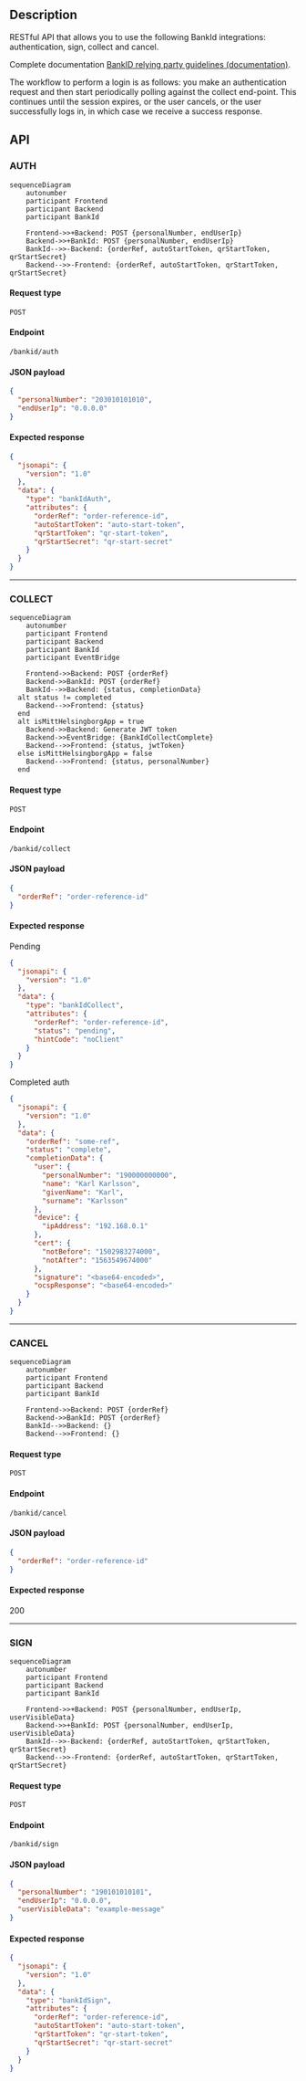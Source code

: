 ## Description

RESTful API that allows you to use the following BankId integrations: authentication, sign, collect and cancel.

Complete
documentation [BankID relying party guidelines (documentation)](https://www.bankid.com/bankid-i-dina-tjanster/rp-info).

The workflow to perform a login is as follows: you make an authentication request and then start periodically polling
against the collect end-point. This continues until the session expires, or the user cancels, or the user successfully
logs in, in which case we receive a success response.

## API

### AUTH

```mermaid
sequenceDiagram
    autonumber
    participant Frontend
    participant Backend
    participant BankId

    Frontend->>+Backend: POST {personalNumber, endUserIp}
    Backend->>+BankId: POST {personalNumber, endUserIp}
    BankId-->>-Backend: {orderRef, autoStartToken, qrStartToken, qrStartSecret}
    Backend-->>-Frontend: {orderRef, autoStartToken, qrStartToken, qrStartSecret}
```

#### Request type

`POST`

#### Endpoint

`/bankid/auth`

#### JSON payload

```json
{
  "personalNumber": "203010101010",
  "endUserIp": "0.0.0.0"
}
```

#### Expected response

```json
{
  "jsonapi": {
    "version": "1.0"
  },
  "data": {
    "type": "bankIdAuth",
    "attributes": {
      "orderRef": "order-reference-id",
      "autoStartToken": "auto-start-token",
      "qrStartToken": "qr-start-token",
      "qrStartSecret": "qr-start-secret"
    }
  }
}
```

---

### COLLECT

```mermaid
sequenceDiagram
    autonumber
    participant Frontend
    participant Backend
    participant BankId
    participant EventBridge

    Frontend->>Backend: POST {orderRef}
    Backend->>BankId: POST {orderRef}
    BankId-->>Backend: {status, completionData}
  alt status != completed
    Backend-->>Frontend: {status}
  end
  alt isMittHelsingborgApp = true
    Backend->>Backend: Generate JWT token
    Backend->>EventBridge: {BankIdCollectComplete}
    Backend-->>Frontend: {status, jwtToken}
  else isMittHelsingborgApp = false
    Backend-->>Frontend: {status, personalNumber}
  end
```

#### Request type

`POST`

#### Endpoint

`/bankid/collect`

#### JSON payload

```json
{
  "orderRef": "order-reference-id"
}
```

#### Expected response

Pending

```json
{
  "jsonapi": {
    "version": "1.0"
  },
  "data": {
    "type": "bankIdCollect",
    "attributes": {
      "orderRef": "order-reference-id",
      "status": "pending",
      "hintCode": "noClient"
    }
  }
}
```

Completed auth

```json
{
  "jsonapi": {
    "version": "1.0"
  },
  "data": {
    "orderRef": "some-ref",
    "status": "complete",
    "completionData": {
      "user": {
        "personalNumber": "190000000000",
        "name": "Karl Karlsson",
        "givenName": "Karl",
        "surname": "Karlsson"
      },
      "device": {
        "ipAddress": "192.168.0.1"
      },
      "cert": {
        "notBefore": "1502983274000",
        "notAfter": "1563549674000"
      },
      "signature": "<base64-encoded>",
      "ocspResponse": "<base64-encoded>"
    }
  }
}
```

---

### CANCEL

```mermaid
sequenceDiagram
    autonumber
    participant Frontend
    participant Backend
    participant BankId

    Frontend->>Backend: POST {orderRef}
    Backend->>BankId: POST {orderRef}
    BankId-->>Backend: {}
    Backend-->>Frontend: {}
```

#### Request type

`POST`

#### Endpoint

`/bankid/cancel`

#### JSON payload

```json
{
  "orderRef": "order-reference-id"
}
```

#### Expected response

200

---

### SIGN

```mermaid
sequenceDiagram
    autonumber
    participant Frontend
    participant Backend
    participant BankId

    Frontend->>+Backend: POST {personalNumber, endUserIp, userVisibleData}
    Backend->>+BankId: POST {personalNumber, endUserIp, userVisibleData}
    BankId-->>-Backend: {orderRef, autoStartToken, qrStartToken, qrStartSecret}
    Backend-->>-Frontend: {orderRef, autoStartToken, qrStartToken, qrStartSecret}
```

#### Request type

`POST`

#### Endpoint

`/bankid/sign`

#### JSON payload

```json
{
  "personalNumber": "190101010101",
  "endUserIp": "0.0.0.0",
  "userVisibleData": "example-message"
}
```

#### Expected response

```json
{
  "jsonapi": {
    "version": "1.0"
  },
  "data": {
    "type": "bankIdSign",
    "attributes": {
      "orderRef": "order-reference-id",
      "autoStartToken": "auto-start-token",
      "qrStartToken": "qr-start-token",
      "qrStartSecret": "qr-start-secret"
    }
  }
}
```
